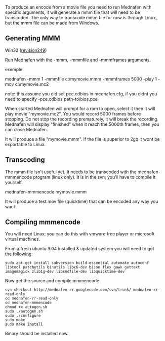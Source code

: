 To produce an encode from a movie file you need to run Mednafen with specific arguments, it will generate a mmm file that will need to be transcoded.
The only way to transcode mmm file for now is through Linux, but the mmm file can be made from Windows.


## Generating MMM ##

Win32 ([revision249](https://code.google.com/p/mednafen-rr/source/detail?r=249))

Run Mednafen with the -mmm, -mmmfile and -mmmframes arguments.

exemple:

mednafen -mmm 1 -mmmfile c:\mymovie.mmm -mmmframes 5000 -play 1 -mov c:\mymovie.mc2

note: this assume you did set pce.cdbios in mednafen.cfg, if you didnt you need to specify -pce.cdbios path-to\bios.pce

When started Mednafen will prompt for a rom to open, select it then it will play movie "mymovie.mc2". You would record 5000 frames before stopping.
Do not stop the recording prematurely, it will break the recording. Mednafen will display "finished" when it reach the 5000th frames, then you can close Mednafen.

It will produce a file "mymovie.mmm". If the file is superior to 2gb it wont be exportable to Linux.


## Transcoding ##

The mmm file isn't useful yet. It needs to be transcoded with the mednafen-mmmencode program (linux only). It is in the svn; you'll have to compile it yourself.

mednafen-mmmencode mymovie.mmm

It will produce a test.mov file (quicktime) that can be encoded any way you want.

## Compiling mmmencode ##

You will need Linux; you can do this with vmware free player or microsoft virtual machines.

From a fresh ubuntu 9.04 installed & updated system you will need to get the following:
```
sudo apt-get install subversion build-essential automake autoconf libtool patchutils binutils libc6-dev bison flex gawk gettext imagemagick zlib1g-dev libsndfile-dev libquicktime-dev
```
Now get the source and compile mmmencode
```
svn checkout http://mednafen-rr.googlecode.com/svn/trunk/ mednafen-rr-read-only
cd mednafen-rr-read-only
cd mednafen-mmmencode
chmod +x autogen.sh
sudo ./autogen.sh
sudo ./configure
sudo make
sudo make install
```

Binary should be installed now.